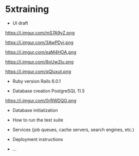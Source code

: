 # 5xtraining

* UI draft

https://i.imgur.com/mS7A9yZ.png

https://i.imgur.com/3AwPDyj.png

https://i.imgur.com/eaM4HOA.png

https://i.imgur.com/8oUw2Iu.png

https://i.imgur.com/qQluxut.png

* Ruby version
Rails 6.0.1

* Database creation
PostgreSQL 11.5

https://i.imgur.com/0rRWDQG.png

* Database initialization

* How to run the test suite

* Services (job queues, cache servers, search engines, etc.)

* Deployment instructions

* ...
